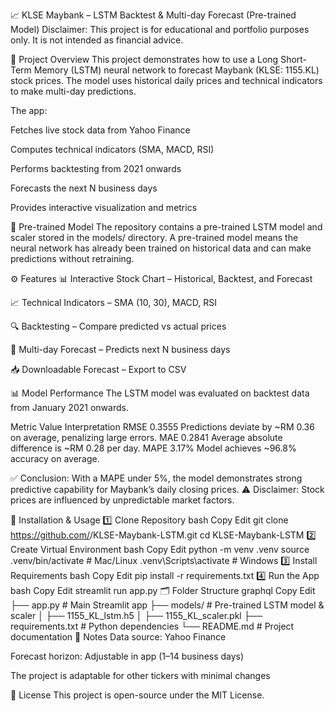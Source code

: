 📈 KLSE Maybank – LSTM Backtest & Multi-day Forecast (Pre-trained Model)
Disclaimer: This project is for educational and portfolio purposes only. It is not intended as financial advice.

📜 Project Overview
This project demonstrates how to use a Long Short-Term Memory (LSTM) neural network to forecast Maybank (KLSE: 1155.KL) stock prices.
The model uses historical daily prices and technical indicators to make multi-day predictions.

The app:

Fetches live stock data from Yahoo Finance

Computes technical indicators (SMA, MACD, RSI)

Performs backtesting from 2021 onwards

Forecasts the next N business days

Provides interactive visualization and metrics

🧠 Pre-trained Model
The repository contains a pre-trained LSTM model and scaler stored in the models/ directory.
A pre-trained model means the neural network has already been trained on historical data and can make predictions without retraining.

⚙️ Features
📊 Interactive Stock Chart – Historical, Backtest, and Forecast

📈 Technical Indicators – SMA (10, 30), MACD, RSI

🔍 Backtesting – Compare predicted vs actual prices

📅 Multi-day Forecast – Predicts next N business days

📥 Downloadable Forecast – Export to CSV

📊 Model Performance
The LSTM model was evaluated on backtest data from January 2021 onwards.

Metric	Value	Interpretation
RMSE	0.3555	Predictions deviate by ~RM 0.36 on average, penalizing large errors.
MAE	0.2841	Average absolute difference is ~RM 0.28 per day.
MAPE	3.17%	Model achieves ~96.8% accuracy on average.

✅ Conclusion: With a MAPE under 5%, the model demonstrates strong predictive capability for Maybank’s daily closing prices.
⚠ Disclaimer: Stock prices are influenced by unpredictable market factors.

🚀 Installation & Usage
1️⃣ Clone Repository
bash
Copy
Edit
git clone https://github.com/<your-username>/KLSE-Maybank-LSTM.git
cd KLSE-Maybank-LSTM
2️⃣ Create Virtual Environment
bash
Copy
Edit
python -m venv .venv
source .venv/bin/activate  # Mac/Linux
.venv\Scripts\activate     # Windows
3️⃣ Install Requirements
bash
Copy
Edit
pip install -r requirements.txt
4️⃣ Run the App
bash
Copy
Edit
streamlit run app.py
🗂 Folder Structure
graphql
Copy
Edit
├── app.py                  # Main Streamlit app
├── models/                 # Pre-trained LSTM model & scaler
│   ├── 1155_KL_lstm.h5
│   ├── 1155_KL_scaler.pkl
├── requirements.txt        # Python dependencies
└── README.md               # Project documentation
📌 Notes
Data source: Yahoo Finance

Forecast horizon: Adjustable in app (1–14 business days)

The project is adaptable for other tickers with minimal changes

📜 License
This project is open-source under the MIT License.